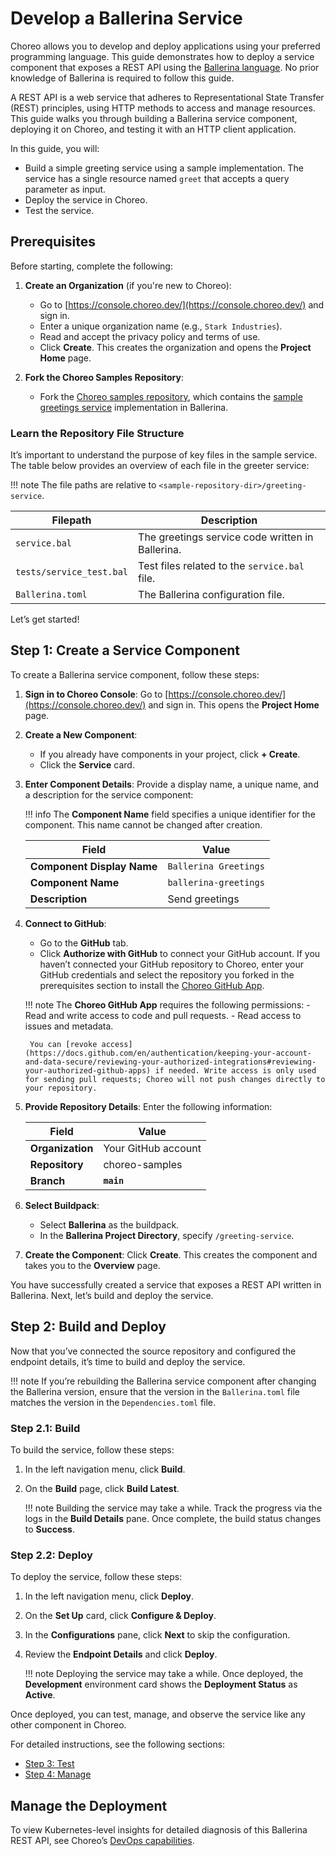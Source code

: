 # Develop a Ballerina Service

Choreo allows you to develop and deploy applications using your preferred programming language. This guide demonstrates how to deploy a service component that exposes a REST API using the [Ballerina language](https://ballerina.io/). No prior knowledge of Ballerina is required to follow this guide.

A REST API is a web service that adheres to Representational State Transfer (REST) principles, using HTTP methods to access and manage resources. This guide walks you through building a Ballerina service component, deploying it on Choreo, and testing it with an HTTP client application.

In this guide, you will:
- Build a simple greeting service using a sample implementation. The service has a single resource named `greet` that accepts a query parameter as input.
- Deploy the service in Choreo.
- Test the service.

## Prerequisites

Before starting, complete the following:

1. **Create an Organization** (if you're new to Choreo):
    - Go to [https://console.choreo.dev/](https://console.choreo.dev/) and sign in.
    - Enter a unique organization name (e.g., `Stark Industries`).
    - Read and accept the privacy policy and terms of use.
    - Click **Create**. This creates the organization and opens the **Project Home** page.

2. **Fork the Choreo Samples Repository**:
    - Fork the [Choreo samples repository](https://github.com/wso2/choreo-samples/), which contains the [sample greetings service](https://github.com/wso2/choreo-samples/tree/main/greeting-service) implementation in Ballerina.

### Learn the Repository File Structure

It’s important to understand the purpose of key files in the sample service. The table below provides an overview of each file in the greeter service:

!!! note
    The file paths are relative to `<sample-repository-dir>/greeting-service`.

| **Filepath**              | **Description**                                                |
|---------------------------|---------------------------------------------------------------|
| `service.bal`             | The greetings service code written in Ballerina.               |
| `tests/service_test.bal`  | Test files related to the `service.bal` file.                  |
| `Ballerina.toml`          | The Ballerina configuration file.                              |

Let’s get started!

## Step 1: Create a Service Component

To create a Ballerina service component, follow these steps:

1. **Sign in to Choreo Console**:
   Go to [https://console.choreo.dev/](https://console.choreo.dev/) and sign in. This opens the **Project Home** page.

2. **Create a New Component**:
   - If you already have components in your project, click **+ Create**.
   - Click the **Service** card.

3. **Enter Component Details**:
   Provide a display name, a unique name, and a description for the service component:

    !!! info
        The **Component Name** field specifies a unique identifier for the component. This name cannot be changed after creation.

    | **Field**                 | **Value**               |
    |---------------------------|-------------------------|
    | **Component Display Name**| `Ballerina Greetings`   |
    | **Component Name**        | `ballerina-greetings`   |
    | **Description**           | Send greetings          |

4. **Connect to GitHub**:
   - Go to the **GitHub** tab.
   - Click **Authorize with GitHub** to connect your GitHub account. If you haven’t connected your GitHub repository to Choreo, enter your GitHub credentials and select the repository you forked in the prerequisites section to install the [Choreo GitHub App](https://github.com/marketplace/choreo-apps).

    !!! note
        The **Choreo GitHub App** requires the following permissions:
        - Read and write access to code and pull requests.
        - Read access to issues and metadata.
        
        You can [revoke access](https://docs.github.com/en/authentication/keeping-your-account-and-data-secure/reviewing-your-authorized-integrations#reviewing-your-authorized-github-apps) if needed. Write access is only used for sending pull requests; Choreo will not push changes directly to your repository.

5. **Provide Repository Details**:
   Enter the following information:

    | **Field**              | **Value**          |
    |------------------------|--------------------|
    | **Organization**       | Your GitHub account|
    | **Repository**         | choreo-samples     |
    | **Branch**             | **`main`**         |

6. **Select Buildpack**:
   - Select **Ballerina** as the buildpack.
   - In the **Ballerina Project Directory**, specify `/greeting-service`.

7. **Create the Component**:
   Click **Create**. This creates the component and takes you to the **Overview** page.

You have successfully created a service that exposes a REST API written in Ballerina. Next, let’s build and deploy the service.

## Step 2: Build and Deploy

Now that you’ve connected the source repository and configured the endpoint details, it’s time to build and deploy the service.

!!! note
    If you’re rebuilding the Ballerina service component after changing the Ballerina version, ensure that the version in the `Ballerina.toml` file matches the version in the `Dependencies.toml` file.

### Step 2.1: Build

To build the service, follow these steps:

1. In the left navigation menu, click **Build**.
2. On the **Build** page, click **Build Latest**.

    !!! note
        Building the service may take a while. Track the progress via the logs in the **Build Details** pane. Once complete, the build status changes to **Success**.

### Step 2.2: Deploy

To deploy the service, follow these steps:

1. In the left navigation menu, click **Deploy**.
2. On the **Set Up** card, click **Configure & Deploy**.
3. In the **Configurations** pane, click **Next** to skip the configuration.
4. Review the **Endpoint Details** and click **Deploy**.

    !!! note
        Deploying the service may take a while. Once deployed, the **Development** environment card shows the **Deployment Status** as **Active**.

Once deployed, you can test, manage, and observe the service like any other component in Choreo.

For detailed instructions, see the following sections:
- [Step 3: Test](../../testing/test-rest-endpoints-via-the-openapi-console.md)
- [Step 4: Manage](../../api-management/lifecycle-management.md)

## Manage the Deployment

To view Kubernetes-level insights for detailed diagnosis of this Ballerina REST API, see Choreo’s [DevOps capabilities](../../devops-and-ci-cd/view-runtime-details.md).
